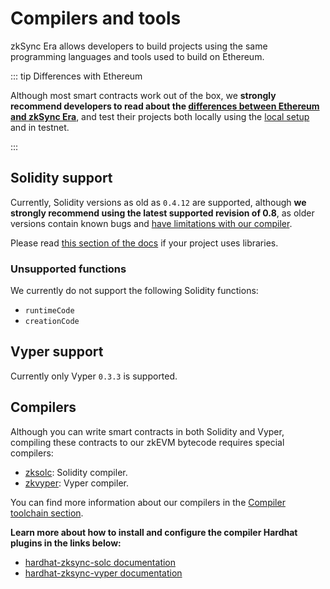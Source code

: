 # Compilers and tools

zkSync Era allows developers to build projects using the same programming languages and tools used to build on Ethereum.

::: tip Differences with Ethereum

Although most smart contracts work out of the box, we **strongly recommend developers to read about the [differences between Ethereum and zkSync Era]()**, and test their projects both locally using the [local setup]() and in testnet.

:::

## Solidity support

Currently, Solidity versions as old as `0.4.12` are supported, although **we strongly recommend using the latest supported revision of 0.8**, as older versions contain known bugs and [have limitations with our compiler]().

Please read [this section of the docs]() if your project uses libraries.

### Unsupported functions

We currently do not support the following Solidity functions:

- `runtimeCode`
- `creationCode`

## Vyper support

Currently only Vyper `0.3.3` is supported.

## Compilers

Although you can write smart contracts in both Solidity and Vyper, compiling these contracts to our zkEVM bytecode requires special compilers:

- [zksolc](https://github.com/matter-labs/zksolc-bin): Solidity compiler.
- [zkvyper](https://github.com/matter-labs/zkvyper-bin): Vyper compiler.

You can find more information about our compilers in the [Compiler toolchain section]().

**Learn more about how to install and configure the compiler Hardhat plugins in the links below:**

- [hardhat-zksync-solc documentation]()
- [hardhat-zksync-vyper documentation]()
